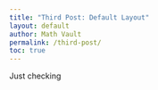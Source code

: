 ```yaml
---
title: "Third Post: Default Layout"
layout: default
author: Math Vault
permalink: /third-post/
toc: true
---
```


Just checking
